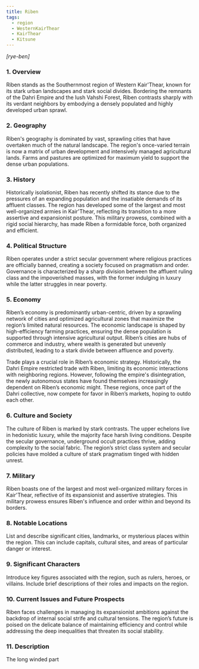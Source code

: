 ```yaml
---
title: Riben
tags:
  - region
  - WesternKairThear
  - KairThear
  - Kitsune
---
```

*[rye-ben]*
### 1. **Overview**

Riben stands as the Southernmost region of Western Kair'Thear, known for its stark urban landscapes and stark social divides. Bordering the remnants of the Dahri Empire and the lush Vahshi Forest, Riben contrasts sharply with its verdant neighbors by embodying a densely populated and highly developed urban sprawl.

### 2. **Geography**

Riben's geography is dominated by vast, sprawling cities that have overtaken much of the natural landscape. The region's once-varied terrain is now a matrix of urban development and intensively managed agricultural lands. Farms and pastures are optimized for maximum yield to support the dense urban populations.

### 3. **History**

Historically isolationist, Riben has recently shifted its stance due to the pressures of an expanding population and the insatiable demands of its affluent classes. The region has developed some of the largest and most well-organized armies in Kair'Thear, reflecting its transition to a more assertive and expansionist posture. This military prowess, combined with a rigid social hierarchy, has made Riben a formidable force, both organized and efficient.

### 4. **Political Structure**

Riben operates under a strict secular government where religious practices are officially banned, creating a society focused on pragmatism and order. Governance is characterized by a sharp division between the affluent ruling class and the impoverished masses, with the former indulging in luxury while the latter struggles in near poverty.

### 5. **Economy**

Riben’s economy is predominantly urban-centric, driven by a sprawling network of cities and optimized agricultural zones that maximize the region’s limited natural resources. The economic landscape is shaped by high-efficiency farming practices, ensuring the dense population is supported through intensive agricultural output. Riben’s cities are hubs of commerce and industry, where wealth is generated but unevenly distributed, leading to a stark divide between affluence and poverty.

Trade plays a crucial role in Riben’s economic strategy. Historically, the Dahri Empire restricted trade with Riben, limiting its economic interactions with neighboring regions. However, following the empire's disintegration, the newly autonomous states have found themselves increasingly dependent on Riben’s economic might. These regions, once part of the Dahri collective, now compete for favor in Riben’s markets, hoping to outdo each other.

### 6. **Culture and Society**

The culture of Riben is marked by stark contrasts. The upper echelons live in hedonistic luxury, while the majority face harsh living conditions. Despite the secular governance, underground occult practices thrive, adding complexity to the social fabric. The region’s strict class system and secular policies have molded a culture of stark pragmatism tinged with hidden unrest.

### 7. **Military**

Riben boasts one of the largest and most well-organized military forces in Kair'Thear, reflective of its expansionist and assertive strategies. This military prowess ensures Riben's influence and order within and beyond its borders.

### 8. **Notable Locations**

List and describe significant cities, landmarks, or mysterious places within the region. This can include capitals, cultural sites, and areas of particular danger or interest.

### 9. **Significant Characters**

Introduce key figures associated with the region, such as rulers, heroes, or villains. Include brief descriptions of their roles and impacts on the region.

### 10. **Current Issues and Future Prospects**

Riben faces challenges in managing its expansionist ambitions against the backdrop of internal social strife and cultural tensions. The region’s future is poised on the delicate balance of maintaining efficiency and control while addressing the deep inequalities that threaten its social stability.

### 11. **Description**

The long winded part
